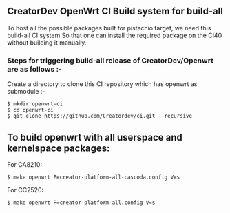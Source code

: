 ##  CreatorDev OpenWrt CI Build system for build-all

To host all the possible packages built for pistachio target, we need this build-all CI system.So that one can install the required package on the Ci40 without building it manually.

### Steps for triggering build-all release of CreatorDev/Openwrt are as follows :-

Create a directory to clone this CI repository which has openwrt as submodule :-

    $ mkdir openwrt-ci
    $ cd openwrt-ci
    $ git clone https://github.com/Creatordev/ci.git --recursive

## To build openwrt with all userspace and kernelspace packages:

For CA8210:

    $ make openwrt P=creator-platform-all-cascoda.config V=s

For CC2520:

    $ make openwrt P=creator-platform-all.config V=s


